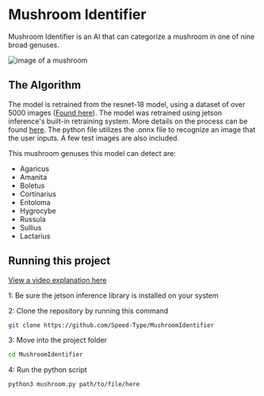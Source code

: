 # Mushroom Identifier

Mushroom Identifier is an AI that can categorize a mushroom in one of nine broad genuses.

![image of a mushroom](https://github.com/user-attachments/assets/54764509-068e-4333-bed8-c1ea40863caf)

## The Algorithm

The model is retrained from the resnet-18 model, using a dataset of over 5000 images ([Found here](https://www.kaggle.com/datasets/lizhecheng/mushroom-classification)). The model was retrained using jetson inference's built-in retraining system. More details on the process can be found [here](https://github.com/dusty-nv/jetson-inference/blob/master/docs/pytorch-cat-dog.md).
The python file utilizes the .onnx file to recognize an image that the user inputs. A few test images are also included.

This mushroom genuses this model can detect are:
* Agaricus
* Amanita
* Boletus
* Cortinarius
* Entoloma
* Hygrocybe
* Russula
* Sullius
* Lactarius

## Running this project

[View a video explanation here](https://drive.google.com/file/d/1gGGx5MgdahSwqICQyDdbqE0siOVc_TmI/view?usp=sharing)

1: Be sure the jetson inference library is installed on your system

2: Clone the repository by running this command
```sh
git clone https://github.com/Speed-Type/MushroomIdentifier
```

3: Move into the project folder
```sh
cd MushroomIdentifier
```

4: Run the python script
```sh
python3 mushroom.py path/to/file/here
```
